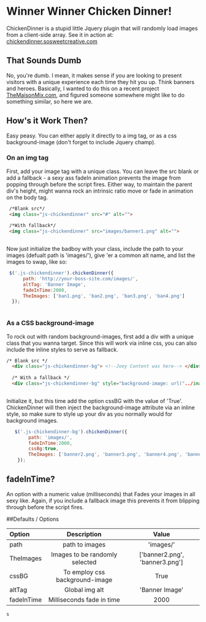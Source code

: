 # Winner Winner Chicken Dinner!
ChickenDinner is a stupid little Jquery plugin that will randomly load images from a client-side array. See it in action at: [chickendinner.sosweetcreative.com](http://chickendinner.sosweetcreative.com)


## That Sounds Dumb
No, you're dumb. I mean, it makes sense if you are looking to present visitors with a unique experience each time they hit you up. Think banners and heroes. Basically, I wanted to do this on a recent project  [TheMaisonMix.com](http://themaisonmix.com/), and figured someone somewhere might like to do something similar, so here we are.


## How's it Work Then?
Easy peasy. You can either apply it directly to a img tag, or as a css background-image (don't forget to include Jquery champ).


### On an img tag
First, add your image tag with a unique class. You can leave the src blank or add a fallback - a sexy ass fadeIn animation prevents the image from popping through before the script fires. Either way, to maintain the parent div's height, might wanna rock an intrinsic ratio move or fade in animation on the body tag.


```html
 /*Blank src*/
 <img class="js-chickendinner" src="#" alt="">
 
 /*With fallback*/
 <img class="js-chickendinner" src="images/banner1.png" alt="">
 
```

Now just initialize the badboy with your class, include the path to your images (defualt path is 'images/'), give 'er a common alt name, and list the images to swap, like so:

```javascript
 $('.js-chickendinner').chickenDinner({
      path: 'http://your-boss-site.com/images/',
      altTag: 'Banner Image',
      fadeInTime:2000,
      TheImages: ['ban1.png', 'ban2.png', 'ban3.png', 'ban4.png']
  });
  
```

### As a CSS background-image
To rock out with random background-images, first add a div with a unique class that you wanna target. Since this will work via inline css, you can also include the inline styles to serve as fallback. 

```html
/* Blank src */
  <div class="js-chickendinner-bg"> <!--Joey Content was here--> </div>
  
  /* With a fallback */
  <div class="js-chickendinner-bg" style="background-image: url("../images/banner1.png"> <!--Joey Content was here--> </div>
 
```

Initialize it, but this time add the option cssBG with the value of 'True'. ChickenDinner will then inject the background-image attribute via an inline style, so make sure to style up your div as you normally would for background images.

```javascript
   $('.js-chickendinner-bg').chickenDinner({
        path: 'images/',
        fadeInTime:2000,
        cssBg:true,
        TheImages: ['banner2.png', 'banner3.png', 'banner4.png', 'banner5.png']
    });

```

## fadeInTime?
An option with a numeric value (milliseconds) that Fades your images in all sexy like. Again, if you include a fallback image this prevents it from blipping through before the script fires.


##Defaults / Options

| Option        |      Description                  |   Value 
| :-------------| :-------------------------------:  | :------------:
| path          |  path to images                   | 'images/' 
| TheImages     | Images to be randomly selected    | ['banner2.png', 'banner3.png'] 
| cssBG         |   To employ css background-image  | True  
| altTag        |  Global img alt                   | 'Banner Image'
| fadeInTime    | Milliseconds fade in time         | 2000


    s

